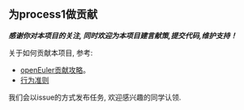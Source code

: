 ## 为process1做贡献

  ***感谢你对本项目的关注, 同时欢迎为本项目建言献策,提交代码,维护支持！***



关于如何贡献本项目, 参考:

- [openEuler贡献攻略](https://www.openeuler.org/zh/community/contribution/)。
- [行为准则](https://www.openeuler.org/zh/community/conduct/)

我们会以issue的方式发布任务, 欢迎感兴趣的同学认领.
